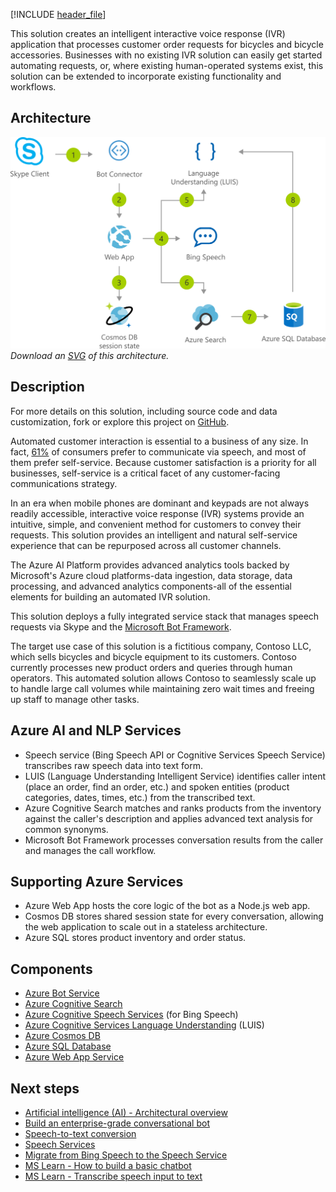 [!INCLUDE [header_file](../../../includes/sol-idea-header.md)]

This solution creates an intelligent interactive voice response (IVR) application that processes customer order requests for bicycles and bicycle accessories. Businesses with no existing IVR solution can easily get started automating requests, or, where existing human-operated systems exist, this solution can be extended to incorporate existing functionality and workflows.

## Architecture

![An architectural diagram showing an interactive voice response (IVR) application with bot built in Azure.](../media/interactive-voice-response-bot.png)
*Download an [SVG](../media/interactive-voice-response-bot.svg) of this architecture.*

## Description

For more details on this solution, including source code and data customization, fork or explore this project on [GitHub](https://github.com/ujjwalmsft/cortana-intelligence-call-center-solution).

Automated customer interaction is essential to a business of any size. In fact, [61%](https://www.talkdesk.com/blog/10-customer-services-statistics-for-call-center-supervisors) of consumers prefer to communicate via speech, and most of them prefer self-service. Because customer satisfaction is a priority for all businesses, self-service is a critical facet of any customer-facing communications strategy.

In an era when mobile phones are dominant and keypads are not always readily accessible, interactive voice response (IVR) systems provide an intuitive, simple, and convenient method for customers to convey their requests. This solution provides an intelligent and natural self-service experience that can be repurposed across all customer channels.

The Azure AI Platform provides advanced analytics tools backed by Microsoft's Azure cloud platforms-data ingestion, data storage, data processing, and advanced analytics components-all of the essential elements for building an automated IVR solution.

This solution deploys a fully integrated service stack that manages speech requests via Skype and the [Microsoft Bot Framework](https://dev.botframework.com).

The target use case of this solution is a fictitious company, Contoso LLC, which sells bicycles and bicycle equipment to its customers. Contoso currently processes new product orders and queries through human operators. This automated solution allows Contoso to seamlessly scale up to handle large call volumes while maintaining zero wait times and freeing up staff to manage other tasks.

## Azure AI and NLP Services

* Speech service (Bing Speech API or Cognitive Services Speech Service) transcribes raw speech data into text form.
* LUIS (Language Understanding Intelligent Service) identifies caller intent (place an order, find an order, etc.) and spoken entities (product categories, dates, times, etc.) from the transcribed text.
* Azure Cognitive Search matches and ranks products from the inventory against the caller's description and applies advanced text analysis for common synonyms.
* Microsoft Bot Framework processes conversation results from the caller and manages the call workflow.

## Supporting Azure Services

* Azure Web App hosts the core logic of the bot as a Node.js web app.
* Cosmos DB stores shared session state for every conversation, allowing the web application to scale out in a stateless architecture.
* Azure SQL stores product inventory and order status.

## Components

* [Azure Bot Service](https://azure.microsoft.com/services/bot-services/)
* [Azure Cognitive Search](/azure/search/)
* [Azure Cognitive Speech Services](https://azure.microsoft.com/services/cognitive-services/speech-services/) (for Bing Speech)
* [Azure Cognitive Services Language Understanding](https://azure.microsoft.com/services/cognitive-services/language-understanding-intelligent-service/) (LUIS)
* [Azure Cosmos DB](/azure/cosmos-db/)
* [Azure SQL Database](https://azure.microsoft.com/services/sql-database/)
* [Azure Web App Service](https://azure.microsoft.com/services/app-service/web/)

## Next steps

* [Artificial intelligence (AI) - Architectural overview](../../data-guide/big-data/ai-overview.md)
* [Build an enterprise-grade conversational bot](../../reference-architectures/ai/conversational-bot.yml)
* [Speech-to-text conversion](../../reference-architectures/ai/speech-ai-ingestion.yml)
* [Speech Services](./speech-services.yml)
* [Migrate from Bing Speech to the Speech Service](/azure/cognitive-services/speech-service/how-to-migrate-from-bing-speech)
* [MS Learn - How to build a basic chatbot](/learn/modules/how-build-basic-chatbot/)
* [MS Learn - Transcribe speech input to text](/learn/modules/transcribe-speech-input-text/)
